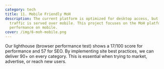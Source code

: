 ```yaml
---
category: tech
title: 11. Mobile Friendly MoH
description: The current platform is optimized for desktop access, but most web
  traffic is served over mobile. This project focuses on the MoH platform
  performance on mobile.
cover: /img/6-moh-mobile.png
---
```


Our lighthouse (browser performance test) shows a 17/100 score for performance and 57 for SEO. By implementing site best practices, we can deliver 90+ on every category. This is essential when trying to market, advertise, or reach new users.
